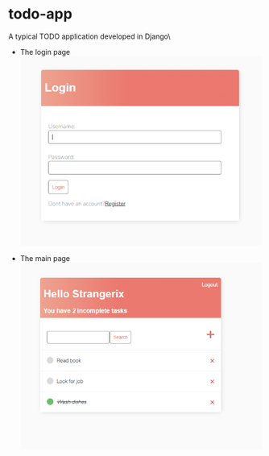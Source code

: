 # todo-app

A typical TODO application developed in Django\
* The login page\
![Alt text](screens/login_page.PNG)

* The main page\
![Alt text](screens/main_page.PNG)


